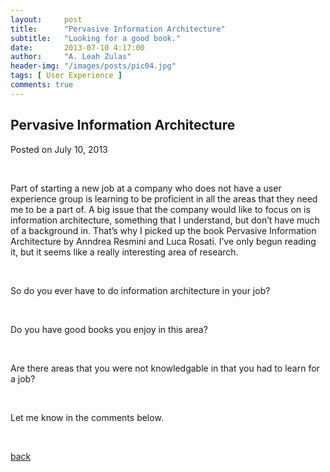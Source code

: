 ```yaml
---
layout:     post
title:      "Pervasive Information Architecture"
subtitle:   "Looking for a good book."
date:       2013-07-10 4:17:00
author:     "A. Leah Zulas"
header-img: "/images/posts/pic04.jpg"
tags: [ User Experience ]
comments: true
---
```


## Pervasive Information Architecture

Posted on July 10, 2013

<br>

Part of starting a new job at a company who does not have a user experience group is learning to be proficient in all the areas that they need me to be a part of. A big issue that the company would like to focus on is information architecture, something that I understand, but don’t have much of a background in. That’s why I picked up the book Pervasive Information Architecture by Anndrea Resmini and Luca Rosati. I’ve only begun reading it, but it seems like a really interesting area of research.

<br>

So do you ever have to do information architecture in your job?

<br>

Do you have good books you enjoy in this area?

<br>

Are there areas that you were not knowledgable in that you had to learn for a job?

<br>

Let me know in the comments below.

<br>

[back](./)

